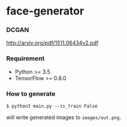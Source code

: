 # face-generator

### DCGAN ###

http://arxiv.org/pdf/1511.06434v2.pdf


### Requirement ###

- Python >= 3.5
 - TensorFlow >= 0.8.0


### How to generate ###

    $ python3 main.py --is_train False

will write generated images to `images/out.png`.
